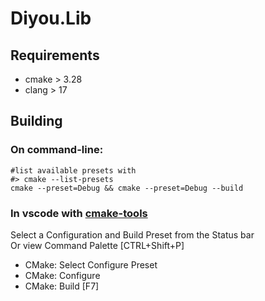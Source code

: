 # Diyou.Lib

## Requirements

- cmake > 3.28
- clang > 17

## Building

### On command-line:

```shell
#list available presets with
#> cmake --list-presets
cmake --preset=Debug && cmake --preset=Debug --build
```

### In vscode with [cmake-tools](https://github.com/microsoft/vscode-cmake-tools)

Select a Configuration and Build Preset from the Status bar\
Or view Command Palette [CTRL+Shift+P]

- CMake: Select Configure Preset
- CMake: Configure
- CMake: Build [F7]
